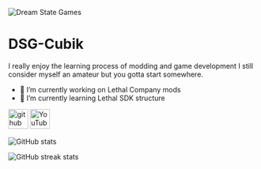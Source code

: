 ![Dream State Games ](https://yt3.googleusercontent.com/CbMQTBzJNdFDfHUA-AHfDm3lQXwofOltseY0aYxH1FWpOORp-INukf22a2dggjN1XJO5g65kdA=w2120-fcrop64=1,00005a57ffffa5a8-k-c0xffffffff-no-nd-rj)
# DSG-Cubik
I really enjoy the learning process of modding and game development I still consider myself an amateur but you gotta start somewhere.
- 🔭 I’m currently working on Lethal Company mods 
- 🌱 I’m currently learning Lethal SDK structure 

[<img src='https://cdn.jsdelivr.net/npm/simple-icons@3.0.1/icons/github.svg' alt='github' height='40'>](https://github.com/DSG-Cubik)  [<img src='https://cdn.jsdelivr.net/npm/simple-icons@3.0.1/icons/youtube.svg' alt='YouTube' height='40'>](https://www.youtube.com/channel/DSG-Cubik)  

![GitHub stats](https://github-readme-stats.vercel.app/api?username=DSG-Cubik&show_icons=true)

![GitHub streak stats](https://streak-stats.demolab.com/?user=DSG-Cubik)
